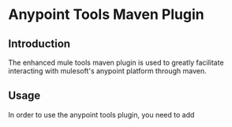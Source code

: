 # Anypoint Tools Maven Plugin

## Introduction

The enhanced mule tools maven plugin is used to greatly facilitate interacting with mulesoft's anypoint platform through maven.

## Usage

In order to use the anypoint tools plugin, you need to add 
